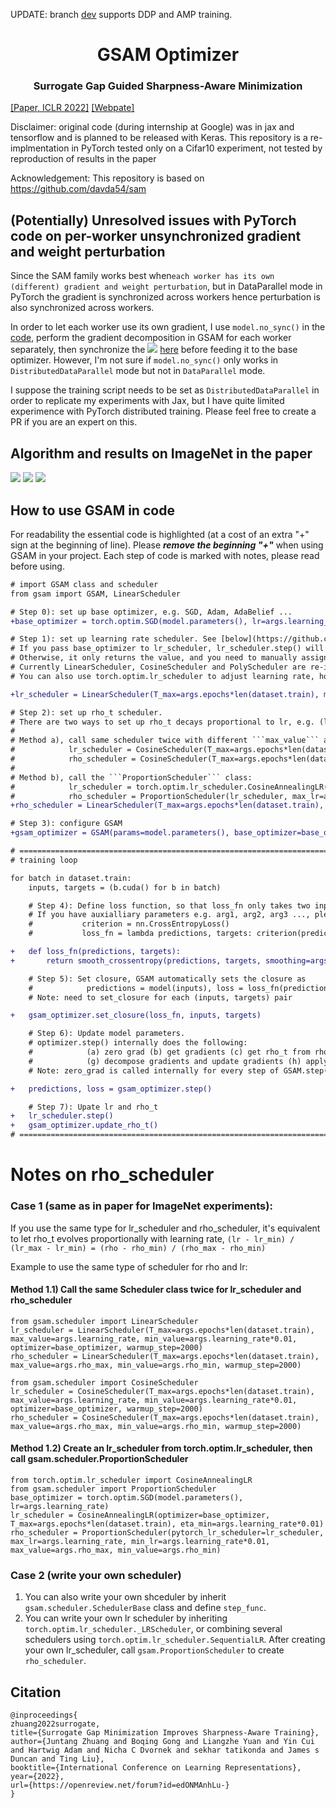 UPDATE: branch [dev](https://github.com/dunnomuch8/GSAM/tree/dev) supports DDP and AMP training.

<h1 align="center"><b>GSAM Optimizer</b></h1>
<h3 align="center"><b>Surrogate Gap Guided Sharpness-Aware Minimization </b></h3>
<a href="https://openreview.net/pdf?id=edONMAnhLu-" a> [Paper, ICLR 2022]</a>   <a href="https://sites.google.com/view/gsam-iclr22/home" a> [Webpate] </a>

Disclaimer: original code (during internship at Google) was in jax and tensorflow and is planned to be released with Keras. This repository is a re-implmentation in PyTorch tested only on a Cifar10 experiment, not tested by reproduction of results in the paper

Acknowledgement: This repository is based on https://github.com/davda54/sam

## (Potentially) Unresolved issues with PyTorch code on per-worker unsynchronized gradient and weight perturbation
Since the SAM family works best when```each worker has its own (different) gradient and weight perturbation```, but in DataParallel mode in PyTorch the gradient is synchronized across workers hence perturbation is also synchronized across workers.

In order to let each worker use its own gradient, I use ```model.no_sync()``` in the [code](https://github.com/juntang-zhuang/GSAM/blob/bab6bbe65612d6080f522870b9dd79f5957882d6/gsam/gsam.py#L160), perform the gradient decomposition in GSAM for each worker separately, then synchronize the <img src="https://latex.codecogs.com/svg.latex?&space;\nabla{f}^{GSAM}" />
 [here](https://github.com/juntang-zhuang/GSAM/blob/bab6bbe65612d6080f522870b9dd79f5957882d6/gsam/gsam.py#L180) before feeding it to the base optimizer. However, I'm not sure if ```model.no_sync()``` only works in ```DistributedDataParallel``` mode but not in ```DataParallel``` mode.

I suppose the training script needs to be set as ```DistributedDataParallel``` in order to replicate my experiments with Jax, but I have quite limited experimence with PyTorch distributed training.
Please feel free to create a PR if you are an expert on this.

## Algorithm and results on ImageNet in the paper
![](img/gsam_algo2.png)
![](img/gsam_results.png)
![](img/gsam_hyperparam2.png)
## How to use GSAM in code
For readability the essential code is highlighted (at a cost of an extra "+" sign at the beginning of line). Please ***remove the beginning "+"*** when using GSAM in your project. Each step of code is marked with notes, please read before using.

```diff
# import GSAM class and scheduler
from gsam import GSAM, LinearScheduler

# Step 0): set up base optimizer, e.g. SGD, Adam, AdaBelief ...
+base_optimizer = torch.optim.SGD(model.parameters(), lr=args.learning_rate, momentum=args.momentum, weight_decay=args.weight_decay)

# Step 1): set up learning rate scheduler. See [below](https://github.com/juntang-zhuang/GSAM/edit/main/README.md#notes-on-rho_scheduler)
# If you pass base_optimizer to lr_scheduler, lr_scheduler.step() will update lr for all trainable parameters in base_optimizer.
# Otherwise, it only returns the value, and you need to manually assign lr to parameters in base_optimizer.
# Currently LinearScheduler, CosineScheduler and PolyScheduler are re-implemented, all have support for warmup and user-specified min value.
# You can also use torch.optim.lr_scheduler to adjust learning rate, however, in this case, it's recommended to use ProportionScheduler for rho_t.

+lr_scheduler = LinearScheduler(T_max=args.epochs*len(dataset.train), max_value=args.learning_rate, min_value=args.learning_rate*0.01, optimizer=base_optimizer)

# Step 2): set up rho_t scheduler.
# There are two ways to set up rho_t decays proportional to lr, e.g. (lr - lr_min) / (lr_max - lr_min) = (rho - rho_min) / (rho_max - rho_min)
#
# Method a), call same scheduler twice with different ```max_value``` and ```min_value```:
#            lr_scheduler = CosineScheduler(T_max=args.epochs*len(dataset.train), max_value=args.learning_rate, min_value=args.learning_rate*0.01, optimizer=base_optimizer)
#            rho_scheduler = CosineScheduler(T_max=args.epochs*len(dataset.train), max_value=args.rho_max, min_value=args.rho_min)
#
# Method b), call the ```ProportionScheduler``` class:
#            lr_scheduler = torch.optim.lr_scheduler.CosineAnnealingLR(base_optimizer, T_max, eta_min=0, last_epoch=- 1, verbose=False)
#            rho_scheduler = ProportionScheduler(lr_scheduler, max_lr=args.learning_rate, min_lr=args.min_lr, max_value=args.rho_max, min_value=args.rho_min)
+rho_scheduler = LinearScheduler(T_max=args.epochs*len(dataset.train), max_value=args.rho_max, min_value=args.rho_min)

# Step 3): configure GSAM
+gsam_optimizer = GSAM(params=model.parameters(), base_optimizer=base_optimizer, model=model, gsam_alpha=args.alpha, rho_scheduler=rho_scheduler, adaptive=args.adaptive)

# ============================================================================================
# training loop

for batch in dataset.train:
    inputs, targets = (b.cuda() for b in batch)

    # Step 4): Define loss function, so that loss_fn only takes two inputs (predictions, targets), and outputs a scalar valued loss.
    # If you have auxialliary parameters e.g. arg1, arg2, arg3 ..., please define as:
    #           criterion = nn.CrossEntropyLoss()
    #           loss_fn = lambda predictions, targets: criterion(predictions, targets, arg1=arg1, arg2=arg2, arg3=arg3 ...)

+   def loss_fn(predictions, targets):
+       return smooth_crossentropy(predictions, targets, smoothing=args.label_smoothing).mean()

    # Step 5): Set closure, GSAM automatically sets the closure as
    #            predictions = model(inputs), loss = loss_fn(predictions, targets), loss.backward()
    # Note: need to set_closure for each (inputs, targets) pair

+   gsam_optimizer.set_closure(loss_fn, inputs, targets)

    # Step 6): Update model parameters.
    # optimizer.step() internally does the following:
    #            (a) zero grad (b) get gradients (c) get rho_t from rho_scheduler (d) perturb weights (e) zero grad (f) get gradients at perturbed location
    #            (g) decompose gradients and update gradients (h) apply new gradients with base_optimizer
    # Note: zero_grad is called internally for every step of GSAM.step(), gradient accumulation is currently not supported

+   predictions, loss = gsam_optimizer.step()

    # Step 7): Upate lr and rho_t
+   lr_scheduler.step()
+   gsam_optimizer.update_rho_t()
# ============================================================================================
```

# Notes on rho_scheduler

### Case 1 (same as in paper for ImageNet experiments):
If you use the same type for lr_scheduler and rho_scheduler, it's equivalent to let rho_t evolves proportionally with
learning rate,
```(lr - lr_min) / (lr_max - lr_min) = (rho - rho_min) / (rho_max - rho_min)```

Example to use the same type of scheduler for rho and lr:
#### Method 1.1) Call the same Scheduler class twice for lr_scheduler and rho_scheduler
```
from gsam.scheduler import LinearScheduler
lr_scheduler = LinearScheduler(T_max=args.epochs*len(dataset.train), max_value=args.learning_rate, min_value=args.learning_rate*0.01, optimizer=base_optimizer, warmup_step=2000)
rho_scheduler = LinearScheduler(T_max=args.epochs*len(dataset.train), max_value=args.rho_max, min_value=args.rho_min, warmup_step=2000)
```
```
from gsam.scheduler import CosineScheduler
lr_scheduler = CosineScheduler(T_max=args.epochs*len(dataset.train), max_value=args.learning_rate, min_value=args.learning_rate*0.01, optimizer=base_optimizer, warmup_step=2000)
rho_scheduler = CosineScheduler(T_max=args.epochs*len(dataset.train), max_value=args.rho_max, min_value=args.rho_min, warmup_step=2000)
```
#### Method 1.2) Create an lr_scheduler from torch.optim.lr_scheduler, then call gsam.scheduler.ProportionScheduler
```
from torch.optim.lr_scheduler import CosineAnnealingLR
from gsam.scheduler import ProportionScheduler
base_optimizer = torch.optim.SGD(model.parameters(), lr=args.learning_rate)
lr_scheduler = CosineAnnealingLR(optimizer=base_optimizer, T_max=args.epochs*len(dataset.train), eta_min=args.learning_rate*0.01)
rho_scheduler = ProportionScheduler(pytorch_lr_scheduler=lr_scheduler, max_lr=args.learning_rate, min_lr=args.learning_rate*0.01, max_value=args.rho_max, min_value=args.rho_min)
```

### Case 2 (write your own scheduler)
1) You can also write your own shceduler by inherit ```gsam.scheduler.SchedulerBase``` class and define ```step_func```.
2) You can write your own lr scheduler by inheriting ```torch.optim.lr_scheduler._LRScheduler```, or combining several schedulers using ```torch.optim.lr_scheduler.SequentialLR```. After creating your own lr_scheduler, call ```gsam.ProportionScheduler``` to create ```rho_scheduler```.

## Citation
```
@inproceedings{
zhuang2022surrogate,
title={Surrogate Gap Minimization Improves Sharpness-Aware Training},
author={Juntang Zhuang and Boqing Gong and Liangzhe Yuan and Yin Cui and Hartwig Adam and Nicha C Dvornek and sekhar tatikonda and James s Duncan and Ting Liu},
booktitle={International Conference on Learning Representations},
year={2022},
url={https://openreview.net/forum?id=edONMAnhLu-}
}
```
